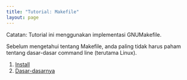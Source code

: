 ```yaml
---
title: "Tutorial: Makefile"
layout: page
---
```

<div class="alert-box"> Catatan: Tutorial ini menggunakan implementasi GNUMakefile.</div>

Sebelum mengetahui tentang Makefile, anda paling tidak harus paham tentang dasar-dasar command line (terutama Linux). 

1. [Install](/akselprog/tutorial/makefile/install.html)
2. [Dasar-dasarnya](/akselprog/tutorial/makefile/dasar.html)